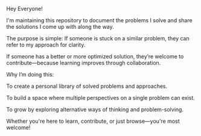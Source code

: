 Hey Everyone!


I'm maintaining this repository to document the problems I solve and share the solutions I come up with along the way.

The purpose is simple:
If someone is stuck on a similar problem, they can refer to my approach for clarity.

If someone has a better or more optimized solution, they’re welcome to contribute—because learning improves through collaboration.


Why I’m doing this:

To create a personal library of solved problems and approaches.

To build a space where multiple perspectives on a single problem can exist.

To grow by exploring alternative ways of thinking and problem-solving.





Whether you're here to learn, contribute, or just browse—you're most welcome!
